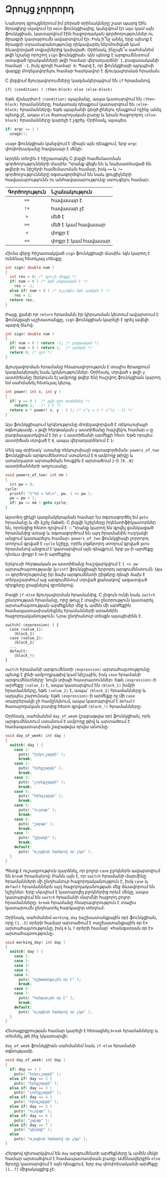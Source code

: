 # Զրույց չորրորդ

Նախորդ զրույցներում իմ բերած օրինակները շատ պարզ էին․ ծրագիրը սկսվում էր `main` ֆունկցիայից, կանչվում էր այս կամ այն ֆունկցիան, կատարվում էին հաջորդական գործողություններ ու ծրագրի կատարումն ավարտվում էր։ Իսկ ի՞նչ անել, երբ պետք է ծրագրի տրամաբանությունը ղեկավարել ներմուծված կամ ձևավորված տվյալներից կախված։ Օրինակ, ինչպե՞ս սահմանեմ թվի նշանը որոշող `sign` ֆունկցիան։ Այն պետք է արգումենտում ստացած դրականների թվի համար վերադարձնի՝ `1`, բացասականի համար՝ `-1`, իսկ զրոյի համար՝ `0`։ Պարզ է, որ ֆունկցիայի այդպիսի վարքը մոդելավորելու համար հարկավոր է _ճյուղավորման_ հրաման։

C լեզվում ճյուղավորումները կազմակերպվում են `if` հրամանով.

```
if( ⟨condition⟩ ) ⟨then-block⟩ else ⟨else-block⟩
```

Եթե _ճշմարիտ_ է `⟨condition⟩` պայմանը, ապա կատարվում են `⟨then-block⟩` հրամանները, հակառակ դեպքում կատարվում են `⟨else-block⟩` հրամանները։ Եթե պայմանի _կեղծ_ լինելու դեպքում ոչինչ անել պետք չէ, ապա `else` ծառայողական բառը և նրան հաջորդող `⟨else-block⟩` հրամանները կարելի է չգրել։ Օրինակ, այսպես.

```c
if( argc == 1 )
  usage();
```

`usage` ֆունկցիան կանչվում է միայն այն դեպքում, երբ `argc` փոփոխականը հավասար է մեկի։

Արդեն տեղին է հիշատակել C լեզվի համեմատման գործողությունների մասին։ Դրանք վեցն են և նախատեսված են թվերի ու նիշերի համեմատման համար, իսկ `==` և `!=` գործողությունները օգտագործվում են նաև ցուցիչների հավասարությունն ու անհավասարությունը ստուգելու համար։

Գործողություն | Նշանակություն
:--------------:|:------------------
`==`            | հավասար է
`!=`            | հավասար չէ
`>`             | մեծ է
`>=`            | մեծ է կամ հավասար
`<`             | փոքր է
`<=`            | փոքր է կամ հավասար

Հիմա վերը հիշատակված `sign` ֆունկցիայի մասին։ Այն կարող է ունենալ հետևյալ տեսքը.

```c
int sign( double num )
{
  int res = 0; /* զրոյի դեպքը */
  if( num < 0 ) /* եթե բացասական է */
    res = -1;
  else if( num > 0 ) /* այլապես եթե դրական է */
    res = 1;
  return res;
}
```

Բայց, քանի որ `return` հրամանն իր կիրառման կետում ավարտում է ֆունկցայի աշխատանքը, `sign` ֆունկցիան կարելի է գրել ավելի պարզ ձևով։

```c
int sign( double num )
{
  if( num < 0 ) return -1; /* բացասական */
  if( num > 0 ) return 1;  /* դրական */
  return 0; /* զրո */
}
```

Ճյուղավորման հրամանը հնարավորություն է տալիս ծրագրում կազմակերպել նաև կրկնություններ։ Օրինակ, տրված `x` թվի `y` աստիճանը (երկուսն էլ ամբողջ թվեր են) հաշվող ֆունկցիան կարող եմ սահմանել հետևյալ կերպ.

```c
int power( int x, int y )
{
  if( y == 0 )  /* թվի զրո աստիճանը */
    return 1;   /* 1 է */
  return x * power( x, y - 1 ); /* x^y = x * x^(y - 1) */
}
```

Այս ֆունկցիայում կրկնությունը մոդելավորված է _ռեկուրսիայի_ օգնությամբ. `x` թվի հերթական `y` աստիճանը հաշվելու համար `x`-ը բազմապատկվում է իր `y-1` աստիճանի արժեքի հետ։ Եթե որպես աստիճան տրված է `0`, ապա վերադարձնում է `1`։

Մեկ այլ օրինակ՝ առանց ռեկուրսիայի օգտագործման։ `powers_of_two` ֆունկցիան արգումենտում ստանում է `N` ամբողջ թիվը և ստանդարտ արտածման հոսքին է արտածում `2`-ի `[0..N]` աստիճանների աղյուսակը.

```c
void powers_of_two( int nm )
{
  int pw = 0;
cycle:
  printf( "2^%d = %d\n", pw, 1 << pw );
  pw = pw + 1;
  if( pw <= nm ) goto cycle;
}
```

Այստեղ ցիկլի կազմակերպման համար ես օգտագործել եմ `goto` հրամանը և մի _նշիչ_ (label)։ C լեզվի նշիչները իդենտիֆիկատորներ են, որոնցից հետո դրվում է `:`։ Դրանք կարող են գրվել ցանկացած հրամանից առաջ և օգտագործում են այդ հրամանին ուղղակի անցում կատարելու համար։ `powers_of_two` ֆունկցիայի չորրորդ տողում գրված է `cycle` նշիչը, որին յոթերորդ տողում գրված `goto` հրամանով անցում է կատարվում այն դեպքում, երբ `pw`-ի արժեքը դեռևս փոքր է `nm`-ի արժեքից։

Երկուսի հերթական `pw` աստիճանը հաշվարկվում է `1 << pw` արտահայտությամբ (`printf` ֆունկցիայի երրորդ արգումենտում)։ Այս `<<` գործողությունը իր ձախ արգումենտի բիթերը դեպի ձախ է տեղաշարժում աջ արգումենում տրված քանակով՝ ազատված դիրքերը լրացնելով զրոներով։


Բացի `if-else` ճյուղավորման հրամանից, C լեզուն ունի նաև `switch` _ընտրության_ հրամանը, որը թույլ է տալիս ընտրություն կատարել արտահայտության արժեքներ մեջ և ամեն մի արժեքին համապատասխանեցնել հրամանների առանձին հաջորդականություն։ Նրա ընդհանուր տեսքն այսպիսինն է.

```
switch( ⟨expression⟩ ) {
  case ⟨value_1⟩:
    ⟨block_1⟩
  case ⟨value_2⟩:
    ⟨block_2⟩
  ...
  default:
    ⟨block_!⟩
}
```

`switch` հրամանի արգումենտի `⟨expression⟩` արտահայտությունը պետք է լինի ամբողջաթիվ կամ նիշային, իսկ `case` հրամանի արգումենտները՝ նույն տիպի հաստատուններ։ Եթե `⟨expression⟩`-ի արժեքը `⟨value_1⟩` է, ապա կատարվում են `⟨block_1⟩` խմբի հրամանները, եթե `⟨value_2⟩` է, ապա՝ `⟨block_2⟩` հրամանները և այդպես շարունակ։ Եթե `⟨expression⟩`-ի արժեքը ոչ մի `case` տարբերակի չի համընկնում, ապա կատարվում է `default` ծառայողական բառից հետո գրված `⟨block_!⟩` հրամանները։

Օրինակ, սահմանեմ `day_of_week` (շաբաթվա օր) ֆունկցիան, որն արգումենտում ստանում է ամբողջ թիվ և արտածում է համապատասխան շաբաթվա օրվա անունը։

```c
void day_of_week( int day )
{
  switch( day ) {
    case 1:
      puts( "երկուշաբթի" );
      break;
    case 2:
      puts( "երեքշաբթի" );
      break;
    case 3:
      puts( "չորեքշաբթի" );
      break;
    case 4:
      puts( "հինգշաբթի" );
      break;
    case 5:
      puts( "ուրբաթ" );
      break;
    case 6:
      puts( "շաբաթ" );
      break;
    case 7:
      puts( "կիրակի" );
      break;
    default:
      puts( "այդպիսի համարով օր չկա" );
  }
}
```

Պետք է ուշադրություն դարձնել, որ բոլոր `case` բլոկներն ավարտվում են `break` հրամանով։ Բանն այն է, որ `switch` հրամանի մարմինը հրամանների մի ընդհանուր հաջորդականություն է, իսկ `case` և `default` հրամաններն այդ հաջորդականության մեջ ձևավորում են նշիչներ։ Երբ սկսվում է կատարվել բլոկներից որևէ մեկը, ապա կատարվում են `switch` հրամանի մարմնի հաջորդ բոլոր հրամանները։ `break` հրամանը հնարավորություն է տալիս կատարումն ընդհատել հարկավոր տեղում։

Օրինակ, սահմանեմ `working_day` (աշխատանքային օր) ֆունկցիան, որը `[1..5]` օրերի համար արտածում է «աշխատանքային օր է» արտահայտությունը, իսկ `6` և `7` օրերի համար՝ «հանգստյան օր է» արտահայտությունը։

```c
void working_day( int day )
{
  switch( day ) {
    case 1:
    case 2:
    case 3:
    case 4:
    case 5:
      puts( "աշխատանքային օր է" );
      break;
    case 6:
    case 7:
      puts( "հանգստյան օր է" );
      break;
    default:
      puts( "այդպիսի համարով օր չկա" );
  }
}
```

Հետաքրքրության համար կարելի է հեռացնել `break` հրամանները և տեսնել, թե ինչ կկատարվի։


`day_of_week` ֆունկցիան սահմանեմ նաև `if-else` հրամանի օգնությամբ.

```c
void day_of_week( int day )
{
  if( day == 1 )
    puts( "երկուշաբթի" );
  else if( day == 2 )
    puts( "երեքշաբթի" );
  else if( day == 3 )
    puts( "չորեքշաբթի" );
  else if( day == 4 )
    puts( "հինգշաբթի" );
  else if( day == 5 )
    puts( "ուրբաթ" );
  else if( day == 6 )
    puts( "շաբաթ" );
  else if( day == 7 )
    puts( "կիրակի" );
  else
    puts( "այդպիսի համարով օր չկա" );
}
```

Հերթով դիտարկվում են `day` արգումենտի արժեքները և ամեն մեկի համար արտածվում է համապատասխան բառը։ Ամենավերջին `else` ճյուղը կատարվում է այն դեպքում, երբ `day` փոփոխականի արժեքը `[1..7]` միջակայքից չէ։




